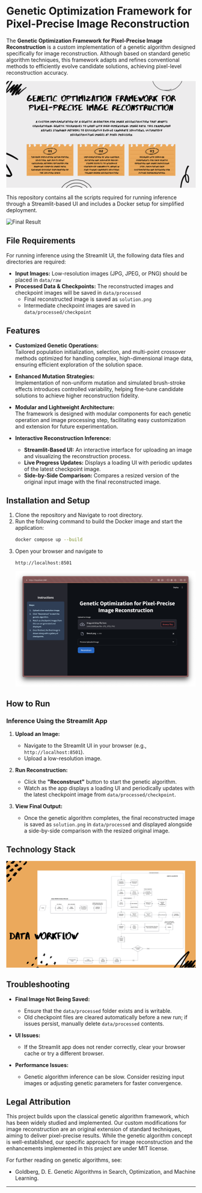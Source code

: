 # Genetic Optimization Framework for Pixel-Precise Image Reconstruction

The **Genetic Optimization Framework for Pixel-Precise Image Reconstruction** is a custom implementation of a genetic algorithm designed specifically for image reconstruction. Although based on standard genetic algorithm techniques, this framework adapts and refines conventional methods to efficiently evolve candidate solutions, achieving pixel-level reconstruction accuracy.

![Project Overview](assets/project-overview.png)

This repository contains all the scripts required for running inference through a Streamlit-based UI and includes a Docker setup for simplified deployment.

![Final Result](assets/Result.png)

## File Requirements

For running inference using the Streamlit UI, the following data files and directories are required:
- **Input Images:** Low-resolution images (JPG, JPEG, or PNG) should be placed in `data/raw`
- **Processed Data & Checkpoints:** The reconstructed images and checkpoint images will be saved in `data/processed`  
  - Final reconstructed image is saved as `solution.png`
  - Intermediate checkpoint images are saved in `data/processed/checkpoint`

## Features

- **Customized Genetic Operations:**  
  Tailored population initialization, selection, and multi-point crossover methods optimized for handling complex, high-dimensional image data, ensuring efficient exploration of the solution space.

- **Enhanced Mutation Strategies:**  
  Implementation of non-uniform mutation and simulated brush-stroke effects introduces controlled variability, helping fine-tune candidate solutions to achieve higher reconstruction fidelity.

- **Modular and Lightweight Architecture:**  
  The framework is designed with modular components for each genetic operation and image processing step, facilitating easy customization and extension for future experimentation.

- **Interactive Reconstruction Inference:**
  - **Streamlit-Based UI:** An interactive interface for uploading an image and visualizing the reconstruction process.
  - **Live Progress Updates:** Displays a loading UI with periodic updates of the latest checkpoint image.
  - **Side-by-Side Comparison:** Compares a resized version of the original input image with the final reconstructed image.


## Installation and Setup

1. Clone the repository and Navigate to root directory.
2. Run the following command to build the Docker image and start the application:
    ```bash
    docker compose up --build
    ```
3. Open your browser and navigate to
    ```bash
    http://localhost:8501
    ```
    ![Project Overview](assets/Streamlit.png)


## How to Run

### Inference Using the Streamlit App

1. **Upload an Image:**
   - Navigate to the Streamlit UI in your browser (e.g., `http://localhost:8501`).
   - Upload a low-resolution image.

2. **Run Reconstruction:**
   - Click the **"Reconstruct"** button to start the genetic algorithm.
   - Watch as the app displays a loading UI and periodically updates with the latest checkpoint image from `data/processed/checkpoint`.

3. **View Final Output:**
   - Once the genetic algorithm completes, the final reconstructed image is saved as `solution.png` in `data/processed` and displayed alongside a side-by-side comparison with the resized original image.


## Technology Stack

![Data Workflow](assets/data-workflow.png)


## Troubleshooting

- **Final Image Not Being Saved:**
  - Ensure that the `data/processed` folder exists and is writable.
  - Old checkpoint files are cleared automatically before a new run; if issues persist, manually delete `data/processed` contents.

- **UI Issues:**
  - If the Streamlit app does not render correctly, clear your browser cache or try a different browser.

- **Performance Issues:**
  - Genetic algorithm inference can be slow. Consider resizing input images or adjusting genetic parameters for faster convergence.


## Legal Attribution

This project builds upon the classical genetic algorithm framework, which has been widely studied and implemented. Our custom modifications for image reconstruction are an original extension of standard techniques, aiming to deliver pixel-precise results. While the genetic algorithm concept is well-established, our specific approach for image reconstruction and the enhancements implemented in this project are under MIT license.

For further reading on genetic algorithms, see:
- Goldberg, D. E. Genetic Algorithms in Search, Optimization, and Machine Learning.

---

